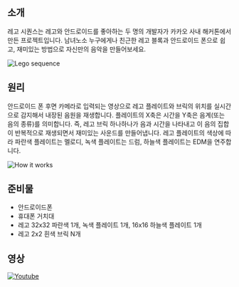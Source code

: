 ## 소개
레고 시퀀스는 레고와 안드로이드를 좋아하는 두 명의 개발자가 카카오 사내 해커톤에서 만든 프로젝트입니다. 남녀노소 누구에게나 친근한 레고 블록과 안드로이드 폰으로 쉽고, 재미있는 방법으로 자신만의 음악을 만들어보세요.

<img alt="Lego sequence" src="https://dl.dropboxusercontent.com/u/539401/lego-metrix/lego_sequence.jpg" />
 
## 원리
안드로이드 폰 후면 카메라로 입력되는 영상으로 레고 플레이트와 브릭의 위치를 실시간으로 감지해서 내장된 음원을 재생합니다. 플레이트의 X축은 시간을 Y축은 음계(또는 음의 종류)를 의미합니다. 즉, 레고 브릭 하나하나가 음과 시간을 나타내고 이 음의 집합이 반복적으로 재생되면서 재미있는 사운드를 만들어냅니다. 레고 플레이트의 색상에 따라 파란색 플레이트는 멜로디, 녹색 플레이트는 드럼, 하늘색 플레이트는 EDM을 연주합니다.

<img alt="How it works" src="https://dl.dropboxusercontent.com/u/539401/lego-metrix/lego-sequence-works.png" />

## 준비물
 * 안드로이드폰
 * 휴대폰 거치대
 * 레고 32x32 파란색 1개, 녹색 플레이트 1개, 16x16 하늘색 플레이트 1개
 * 레고 2x2 흰색 브릭 N개

## 영상
[![Youtube](https://dl.dropboxusercontent.com/u/539401/lego-metrix/lego-sequence-youtube.png)](http://www.youtube.com/watch?v=JzAZxlA0CNs)


